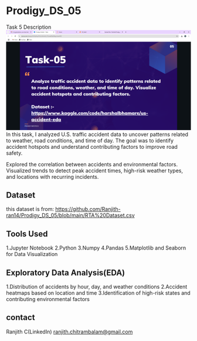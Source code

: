 # Prodigy_DS_05
Task 5 Description
![Task 5](task5.PNG)
In this task, I analyzed U.S. traffic accident data to uncover patterns related to weather, road conditions, and time of day. The goal was to identify accident hotspots and understand contributing factors to improve road safety.

Explored the correlation between accidents and environmental factors. Visualized trends to detect peak accident times, high-risk weather types, and locations with recurring incidents.
## Dataset
this dataset is from: https://github.com/Ranjith-ran14/Prodigy_DS_05/blob/main/RTA%20Dataset.csv
## Tools Used
1.Jupyter Notebook 2.Python 3.Numpy 4.Pandas 5.Matplotlib and Seaborn for Data Visualization
## Exploratory Data Analysis(EDA)
1.Distribution of accidents by hour, day, and weather conditions 2.Accident heatmaps based on location and time 3.Identification of high-risk states and contributing environmental factors
## contact
Ranjith C(LinkedIn) ranjith.chitrambalam@gmail.com
